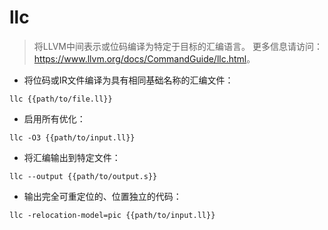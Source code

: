 # llc

> 将LLVM中间表示或位码编译为特定于目标的汇编语言。
> 更多信息请访问：<https://www.llvm.org/docs/CommandGuide/llc.html>。

- 将位码或IR文件编译为具有相同基础名称的汇编文件：

`llc {{path/to/file.ll}}`

- 启用所有优化：

`llc -O3 {{path/to/input.ll}}`

- 将汇编输出到特定文件：

`llc --output {{path/to/output.s}}`

- 输出完全可重定位的、位置独立的代码：

`llc -relocation-model=pic {{path/to/input.ll}}`